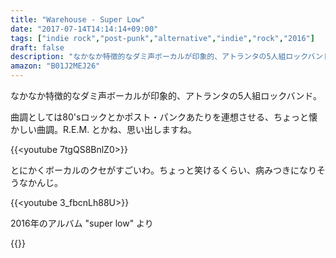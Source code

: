 ```yaml
---
title: "Warehouse - Super Low"
date: "2017-07-14T14:14:14+09:00"
tags: ["indie rock","post-punk","alternative","indie","rock","2016"]
draft: false
description: "なかなか特徴的なダミ声ボーカルが印象的、アトランタの5人組ロックバンド。"
amazon: "B01J2MEJ26"
---
```


なかなか特徴的なダミ声ボーカルが印象的、アトランタの5人組ロックバンド。

曲調としては80'sロックとかポスト・パンクあたりを連想させる、ちょっと懐かしい曲調。R.E.M. とかね、思い出しますね。

{{<youtube 7tgQS8BnlZ0>}}

とにかくボーカルのクセがすごいわ。ちょっと笑けるくらい、病みつきになりそうなかんじ。

{{<youtube 3_fbcnLh88U>}}

2016年のアルバム "super low" より

{{<amazon B01J2MEJ26>}}
